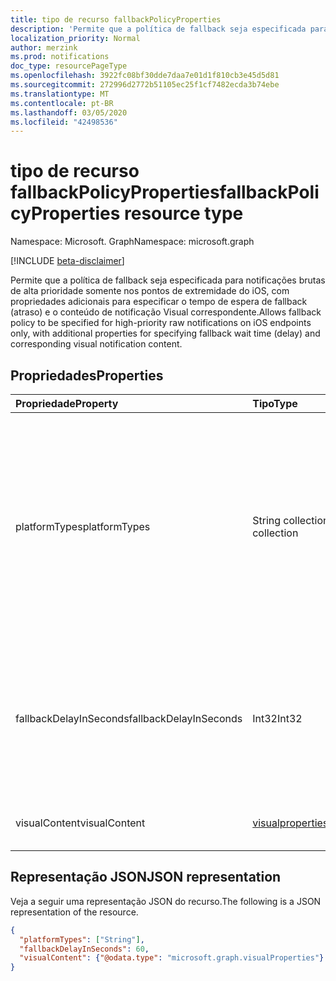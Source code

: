 ```yaml
---
title: tipo de recurso fallbackPolicyProperties
description: 'Permite que a política de fallback seja especificada para notificações brutas de alta prioridade somente nos pontos de extremidade do iOS, com propriedades adicionais para especificar o tempo de espera de fallback (atraso) e o conteúdo de notificação Visual correspondente. '
localization_priority: Normal
author: merzink
ms.prod: notifications
doc_type: resourcePageType
ms.openlocfilehash: 3922fc08bf30dde7daa7e01d1f810cb3e45d5d81
ms.sourcegitcommit: 272996d2772b51105ec25f1cf7482ecda3b74ebe
ms.translationtype: MT
ms.contentlocale: pt-BR
ms.lasthandoff: 03/05/2020
ms.locfileid: "42498536"
---
```

# <a name="fallbackpolicyproperties-resource-type"></a><span data-ttu-id="f852b-103">tipo de recurso fallbackPolicyProperties</span><span class="sxs-lookup"><span data-stu-id="f852b-103">fallbackPolicyProperties resource type</span></span>

<span data-ttu-id="f852b-104">Namespace: Microsoft. Graph</span><span class="sxs-lookup"><span data-stu-id="f852b-104">Namespace: microsoft.graph</span></span>

[!INCLUDE [beta-disclaimer](../../includes/beta-disclaimer.md)]

<span data-ttu-id="f852b-105">Permite que a política de fallback seja especificada para notificações brutas de alta prioridade somente nos pontos de extremidade do iOS, com propriedades adicionais para especificar o tempo de espera de fallback (atraso) e o conteúdo de notificação Visual correspondente.</span><span class="sxs-lookup"><span data-stu-id="f852b-105">Allows fallback policy to be specified for high-priority raw notifications on iOS endpoints only, with additional properties for specifying fallback wait time (delay) and corresponding visual notification content.</span></span> 

## <a name="properties"></a><span data-ttu-id="f852b-106">Propriedades</span><span class="sxs-lookup"><span data-stu-id="f852b-106">Properties</span></span>

| <span data-ttu-id="f852b-107">Propriedade</span><span class="sxs-lookup"><span data-stu-id="f852b-107">Property</span></span>     | <span data-ttu-id="f852b-108">Tipo</span><span class="sxs-lookup"><span data-stu-id="f852b-108">Type</span></span>        | <span data-ttu-id="f852b-109">Descrição</span><span class="sxs-lookup"><span data-stu-id="f852b-109">Description</span></span> |
|:-------------|:------------|:------------|
| <span data-ttu-id="f852b-110">platformTypes</span><span class="sxs-lookup"><span data-stu-id="f852b-110">platformTypes</span></span> | <span data-ttu-id="f852b-111">String collection</span><span class="sxs-lookup"><span data-stu-id="f852b-111">String collection</span></span> | <span data-ttu-id="f852b-112">Especifica as plataformas que um desenvolvedor deseja habilitar para o fallback de notificação de torradeira de leitura para leitura visual.</span><span class="sxs-lookup"><span data-stu-id="f852b-112">Specifies the platforms that a developer wants to enable raw-to-visual toast notification fallback on.</span></span> <span data-ttu-id="f852b-113">No momento, se **fallbackPolicy** for especificado, **targetPolicy. platformTypes** deve `iOS` incluir e opcionalmente outras plataformas.</span><span class="sxs-lookup"><span data-stu-id="f852b-113">Currently, if **fallbackPolicy** is specified, **targetPolicy.platformTypes** must include `iOS` and optionally other platforms.</span></span> <span data-ttu-id="f852b-114">Além disso, o **fallbackPolicy. endpointFallback. platformTypes** é necessário e a única plataforma suportada atualmente `iOS`.</span><span class="sxs-lookup"><span data-stu-id="f852b-114">In addition, **fallbackPolicy.endpointFallback.platformTypes** is required and the only supported platform is currently `iOS`.</span></span> |
| <span data-ttu-id="f852b-115">fallbackDelayInSeconds</span><span class="sxs-lookup"><span data-stu-id="f852b-115">fallbackDelayInSeconds</span></span> | <span data-ttu-id="f852b-116">Int32</span><span class="sxs-lookup"><span data-stu-id="f852b-116">Int32</span></span> | <span data-ttu-id="f852b-117">Esse atraso representa a quantidade de tempo que passará (em segundos) antes que uma notificação de notificação direta seja enviada como um fallback para cada usuário de assinatura de dispositivo iOS que não buscará a notificação bruta.</span><span class="sxs-lookup"><span data-stu-id="f852b-117">This delay represents the amount of time that will pass (in seconds) before a direct toast notification will be sent as a fallback to each users� iOS device subscription that does not fetch the raw notification.</span></span> <span data-ttu-id="f852b-118">O valor deve estar entre 60 e 600.</span><span class="sxs-lookup"><span data-stu-id="f852b-118">The value must be between 60 and 600.</span></span> |
| <span data-ttu-id="f852b-119">visualContent</span><span class="sxs-lookup"><span data-stu-id="f852b-119">visualContent</span></span> | [<span data-ttu-id="f852b-120">visualproperties</span><span class="sxs-lookup"><span data-stu-id="f852b-120">visualProperties</span></span>](visualproperties.md)|<span data-ttu-id="f852b-121">O conteúdo visual de uma notificação de usuário de retorno de fallback e bruto para Visual no iOS.</span><span class="sxs-lookup"><span data-stu-id="f852b-121">The visual content of a fallback initiated, raw-to-visual user notification on iOS.</span></span> |
 


## <a name="json-representation"></a><span data-ttu-id="f852b-122">Representação JSON</span><span class="sxs-lookup"><span data-stu-id="f852b-122">JSON representation</span></span>

<span data-ttu-id="f852b-123">Veja a seguir uma representação JSON do recurso.</span><span class="sxs-lookup"><span data-stu-id="f852b-123">The following is a JSON representation of the resource.</span></span>

<!-- {
  "blockType": "resource",
  "optionalProperties": [

  ],
  "@odata.type": "microsoft.graph.fallbackpolicyProperties",
  "baseType": null
}-->

```json
{
  "platformTypes": ["String"],
  "fallbackDelayInSeconds": 60,
  "visualContent": {"@odata.type": "microsoft.graph.visualProperties"}
}
```

<!-- uuid: 16cd6b66-4b1a-43a1-adaf-3a886856ed98
2019-02-04 14:57:30 UTC -->
<!-- {
  "type": "#page.annotation",
  "description": "fallbackpolicyProperties resource",
  "keywords": "",
  "section": "documentation",
  "tocPath": ""
}-->
